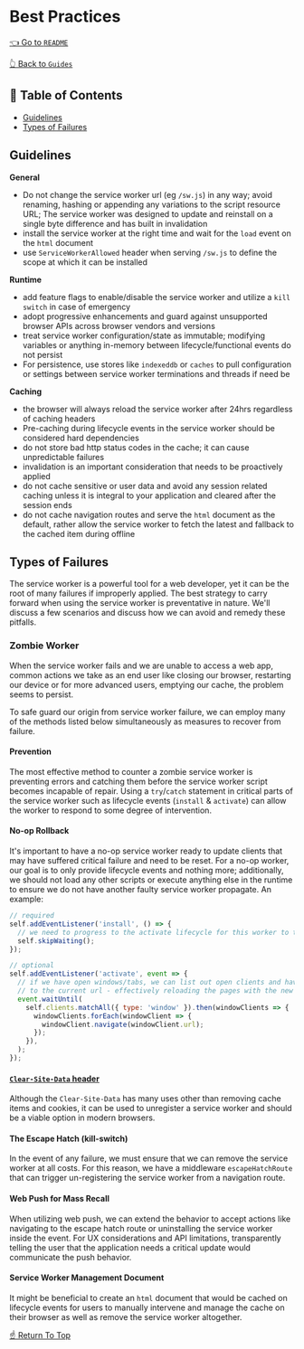 [clear-site-data-header]: https://w3c.github.io/webappsec-clear-site-data/#example-killswitch

# Best Practices
<!--ONE-DOCS-HIDE start-->
[👈 Go to `README`](../../README.md)

[👆 Back to `Guides`](./README.md)
<!--ONE-DOCS-HIDE end-->

## 📖 Table of Contents

- [Guidelines](#-guidelines)
- [Types of Failures](#-types-of-failures)

## Guidelines

**General**

- Do not change the service worker url (eg `/sw.js`) in any way; avoid renaming, hashing
or appending any variations to the script resource URL; The service worker was designed
to update and reinstall on a single byte difference and has built in invalidation
- install the service worker at the right time and wait for the `load` event on
the `html` document
- use `ServiceWorkerAllowed` header when serving `/sw.js` to define the scope at
which it can be installed

**Runtime**

- add feature flags to enable/disable the service worker and utilize a `kill switch`
in case of emergency
- adopt progressive enhancements and guard against unsupported browser APIs across
browser vendors and versions
- treat service worker configuration/state as immutable; modifying variables or anything
in-memory between lifecycle/functional events do not persist
- For persistence, use stores like `indexeddb` or `caches` to pull configuration or settings
between service worker terminations and threads if need be

**Caching**

- the browser will always reload the service worker after 24hrs regardless of caching headers
- Pre-caching during lifecycle events in the service worker should be considered
hard dependencies
- do not store bad http status codes in the cache; it can cause unpredictable failures
- invalidation is an important consideration that needs to be proactively applied
- do not cache sensitive or user data and avoid any session related caching unless it
is integral to your application and cleared after the session ends
- do not cache navigation routes and serve the `html` document as the default, rather
allow the service worker to fetch the latest and fallback to the cached item during
offline

## Types of Failures

The service worker is a powerful tool for a web developer, yet it can be the
root of many failures if improperly applied. The best strategy to carry forward
when using the service worker is preventative in nature. We'll discuss a few
scenarios and discuss how we can avoid and remedy these pitfalls.

### Zombie Worker

When the service worker fails and we are unable to access a web app, common
actions we take as an end user like closing our browser, restarting our device
or for more advanced users, emptying our cache, the problem seems to persist.

To safe guard our origin from service worker failure, we can employ many of the
methods listed below simultaneously as measures to recover from failure.

#### Prevention

The most effective method to counter a zombie service worker is preventing errors
and catching them before the service worker script becomes incapable of repair.
Using a `try`/`catch` statement in critical parts of the service worker such as
lifecycle events (`install` & `activate`) can allow the worker to respond to some
degree of intervention.

#### No-op Rollback

It's important to have a no-op service worker ready to update clients that may have
suffered critical failure and need to be reset. For a no-op worker, our goal is to
only provide lifecycle events and nothing more; additionally, we should not load any
other scripts or execute anything else in the runtime to ensure we do not have another
faulty service worker propagate. An example:

```js
// required
self.addEventListener('install', () => {
  // we need to progress to the activate lifecycle for this worker to take effect
  self.skipWaiting();
});

// optional
self.addEventListener('activate', event => {
  // if we have open windows/tabs, we can list out open clients and have them navigate
  // to the current url - effectively reloading the pages with the new service worker
  event.waitUntil(
    self.clients.matchAll({ type: 'window' }).then(windowClients => {
      windowClients.forEach(windowClient => {
        windowClient.navigate(windowClient.url);
      });
    }),
  );
});
```

#### [`Clear-Site-Data` header][clear-site-data-header]

Although the `Clear-Site-Data` has many uses other than removing cache items and cookies,
it can be used to unregister a service worker and should be a viable option in modern
browsers.

#### The Escape Hatch (kill-switch)

In the event of any failure, we must ensure that we can remove the service worker
at all costs. For this reason, we have a middleware `escapeHatchRoute` that can
trigger un-registering the service worker from a navigation route.

#### Web Push for Mass Recall

When utilizing web push, we can extend the behavior to accept actions like
navigating to the escape hatch route or uninstalling the service worker inside
the event. For UX considerations and API limitations, transparently telling the
user that the application needs a critical update would communicate the push
behavior.

#### Service Worker Management Document

It might be beneficial to create an `html` document that would be cached on
lifecycle events for users to manually intervene and manage the cache on their
browser as well as remove the service worker altogether.

[☝️ Return To Top](#-&#x1F4D6;-table-of-contents)
